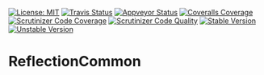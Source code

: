 [![License: MIT](https://img.shields.io/badge/License-MIT-yellow.svg)](https://opensource.org/licenses/MIT)
[![Travis Status](https://img.shields.io/travis/phpDocumentor/ReflectionCommon.svg?label=Linux)](https://travis-ci.org/phpDocumentor/ReflectionCommon)
[![Appveyor Status](https://img.shields.io/appveyor/ci/phpDocumentor/ReflectionCommon.svg?label=Windows)](https://ci.appveyor.com/project/phpDocumentor/ReflectionCommon/branch/master)
[![Coveralls Coverage](https://img.shields.io/coveralls/github/phpDocumentor/ReflectionCommon.svg)](https://coveralls.io/github/phpDocumentor/ReflectionCommon?branch=master)
[![Scrutinizer Code Coverage](https://img.shields.io/scrutinizer/coverage/g/phpDocumentor/ReflectionCommon.svg)](https://scrutinizer-ci.com/g/phpDocumentor/ReflectionCommon/?branch=master)
[![Scrutinizer Code Quality](https://img.shields.io/scrutinizer/g/phpDocumentor/ReflectionCommon.svg)](https://scrutinizer-ci.com/g/phpDocumentor/ReflectionCommon/?branch=master)
[![Stable Version](https://img.shields.io/packagist/v/phpDocumentor/ReflectionCommon.svg)](https://packagist.org/packages/phpDocumentor/ReflectionCommon)
[![Unstable Version](https://img.shields.io/packagist/vpre/phpDocumentor/ReflectionCommon.svg)](https://packagist.org/packages/phpDocumentor/ReflectionCommon)


ReflectionCommon
================
